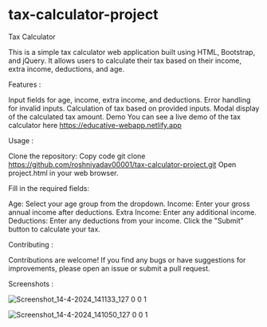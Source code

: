 # tax-calculator-project



Tax Calculator

This is a simple tax calculator web application built using HTML, Bootstrap, and jQuery. It allows users to calculate their tax based on their income, extra income, deductions, and age.

Features :

Input fields for age, income, extra income, and deductions.
Error handling for invalid inputs.
Calculation of tax based on provided inputs.
Modal display of the calculated tax amount.
Demo
You can see a live demo of the tax calculator here https://educative-webapp.netlify.app

Usage :

Clone the repository:
Copy code
git clone https://github.com/roshniyadav00001/tax-calculator-project.git
Open project.html in your web browser.

Fill in the required fields:

Age: Select your age group from the dropdown.
Income: Enter your gross annual income after deductions.
Extra Income: Enter any additional income.
Deductions: Enter any deductions from your income.
Click the "Submit" button to calculate your tax.

Contributing :

Contributions are welcome! If you find any bugs or have suggestions for improvements, please open an issue or submit a pull request.


Screenshots :

![Screenshot_14-4-2024_141133_127 0 0 1](https://github.com/roshniyadav00001/tax-calculator-project/assets/144584696/93f3e3fc-128e-4d2a-91b0-3098e53e7bc2)

![Screenshot_14-4-2024_141050_127 0 0 1](https://github.com/roshniyadav00001/tax-calculator-project/assets/144584696/9301a9ba-924d-43f6-b835-52dca75586c2)




